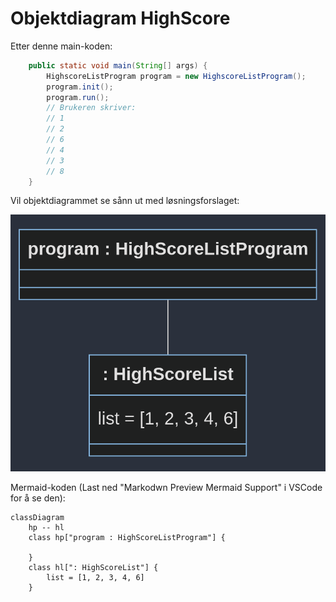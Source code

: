 # Objektdiagram HighScore

Etter denne main-koden:
```java
	public static void main(String[] args) {
		HighscoreListProgram program = new HighscoreListProgram();
		program.init();
		program.run();
		// Brukeren skriver:
		// 1
		// 2
		// 6
		// 4
		// 3
		// 8
	}
```

Vil objektdiagrammet se sånn ut med løsningsforslaget:

![](highscore.png)

Mermaid-koden (Last ned "Markodwn Preview Mermaid Support" i VSCode for å se den):

```mermaid
classDiagram
    hp -- hl
    class hp["program : HighScoreListProgram"] {

    }
    class hl[": HighScoreList"] {
        list = [1, 2, 3, 4, 6]
    }
```